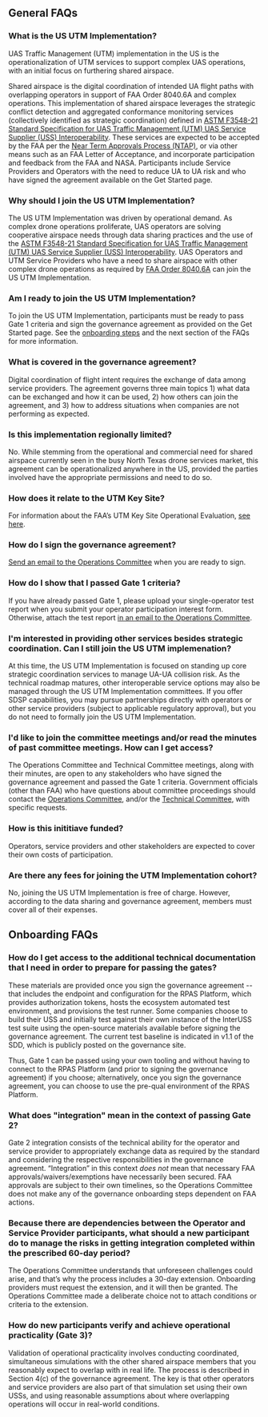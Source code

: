 ## General FAQs

### What is the US UTM Implementation?

UAS Traffic Management (UTM) implementation in the US is the operationalization of UTM services to support complex UAS operations, with an initial focus on furthering shared airspace.

Shared airspace is the digital coordination of intended UA flight paths with overlapping operators in support of FAA Order 8040.6A and complex operations. This implementation of shared airspace leverages the strategic conflict detection and aggregated conformance monitoring services (collectively identified as strategic coordination) defined in [ASTM F3548-21 Standard Specification for UAS Traffic Management (UTM) UAS Service Supplier (USS) Interoperability](https://www.astm.org/f3548-21.html). These services are expected to be accepted by the FAA per the [Near Term Approvals Process (NTAP)](https://www.faa.gov/uas/advanced_operations/traffic_management), or via other means such as an FAA Letter of Acceptance, and incorporate participation and feedback from the FAA and NASA. Participants include Service Providers and Operators with the need to reduce UA to UA risk and who have signed the agreement available on the Get Started page.

### Why should I join the US UTM Implementation?

The US UTM Implementation was driven by operational demand. As complex drone operations proliferate, UAS operators are solving cooperative airspace needs through data sharing practices and the use of the [ASTM F3548-21 Standard Specification for UAS Traffic Management (UTM) UAS Service Supplier (USS) Interoperability](https://www.astm.org/f3548-21.html).
UAS Operators and UTM Service Providers who have a need to share airspace with other complex drone operations as required by [FAA Order 8040.6A](https://www.faa.gov/regulations_policies/orders_notices/index.cfm/go/document.information/documentID/1042092) can join the US UTM Implementation.

### Am I ready to join the US UTM Implementation?	

To join the US UTM Implementation, participants must be ready to pass Gate 1 criteria and sign the governance agreement as provided on the Get Started page. See the [onboarding steps](onboarding.md) and the next section of the FAQs for more information.

### What is covered in the governance agreement?	

Digital coordination of flight intent requires the exchange of data among service providers. The agreement governs three main topics 1) what data can be exchanged and how it can be used, 2) how others can join the agreement, and 3) how to address situations when companies are not performing as expected.

### Is this implementation regionally limited?	

No. While stemming from the operational and commercial need for shared airspace currently seen in the busy North Texas drone services market, this agreement can be operationalized anywhere in the US, provided the parties involved have the appropriate permissions and need to do so.

### How does it relate to the UTM Key Site? 	

For information about the FAA’s UTM Key Site Operational Evaluation, [see here](https://www.faa.gov/uas/research_development/traffic_management/UTM-Key-Site-Ops-Eval-Workshop.pdf).

### How do I sign the governance agreement?	

[Send an email to the Operations Committee](mailto:onboarding@us-utm.simplelogin.com) when you are ready to sign.

### How do I show that I passed Gate 1 criteria?	

If you have already passed Gate 1, please upload your single-operator test report when you submit your operator participation interest form. Otherwise, attach the test report [in an email to the Operations Committee](mailto:onboarding@us-utm.simplelogin.com).

### I'm interested in providing other services besides strategic coordination. Can I still join the US UTM implemenation?	

At this time, the US UTM Implementation is focused on standing up core strategic coordination services to manage UA-UA collision risk. As the technical roadmap matures, other interoperable service options may also be managed through the US UTM Implementation committees. If you offer SDSP capabilities, you may pursue partnerships directly with operators or other service providers (subject to applicable regulatory approval), but you do not need to formally join the US UTM Implementation.

### I'd like to join the committee meetings and/or read the minutes of past committee meetings. How can I get access?	

The Operations Committee and Technical Committee meetings, along with their minutes, are open to any stakeholders who have signed the governance agreement and passed the Gate 1 criteria. Government officials (other than FAA) who have questions about committee proceedings should contact the [Operations Committee](mailto:onboarding@us-utm.simplelogin.com), and/or the [Technical Committee](mailto:technical-committee@us-utm.simplelogin.com), with specific requests.

### How is this inititiave funded?	

Operators, service providers and other stakeholders are expected to cover their own costs of participation. 

### Are there any fees for joining the UTM Implementation cohort?	

No, joining the US UTM Implementation is free of charge. However, according to the data sharing and governance agreement, members must cover all of their expenses.

## Onboarding FAQs

### How do I get access to the additional technical documentation that I need in order to prepare for passing the gates?

These materials are provided once you sign the governance agreement -- that includes the endpoint and configuration for the RPAS Platform, which provides authorization tokens, hosts the ecosystem automated test environment, and provisions the test runner. Some companies choose to build their USS and initially test against their own instance of the InterUSS test suite using the open-source materials available before signing the governance agreement. The current test baseline is indicated in v1.1 of the SDD, which is publicly posted on the governance site.

Thus, Gate 1 can be passed using your own tooling and without having to connect to the RPAS Platform (and prior to signing the governance agreement) if you choose; alternatively, once you sign the governance agreement, you can choose to use the pre-qual environment of the RPAS Platform.

### What does "integration" mean in the context of passing Gate 2?

Gate 2 integration consists of the technical ability for the operator and service provider to appropriately exchange data as required by the standard and considering the respective responsibilities in the governance agreement. “Integration” in this context *does not* mean that necessary FAA approvals/waivers/exemptions have necessarily been secured. FAA approvals are subject to their own timelines, so the Operations Committee does not make any of the governance onboarding steps dependent on FAA actions. 

### Because there are dependencies between the Operator and Service Provider participants, what should a new participant do to manage the risks in getting integration completed within the prescribed 60-day period?

The Operations Committee understands that unforeseen challenges could arise, and that’s why the process includes a 30-day extension. Onboarding providers must request the extension, and it will then be granted. The Operations Committee made a deliberate choice not to attach conditions or criteria to the extension. 

### How do new participants verify and achieve operational practicality (Gate 3)?

Validation of operational practicality involves conducting coordinated, simultaneous simulations with the other shared airspace members that you reasonably expect to overlap with in real life. The process is described in Section 4(c) of the governance agreement. The key is that other operators and service providers are also part of that simulation set using their own USSs, and using reasonable assumptions about where overlapping operations will occur in real-world conditions.
